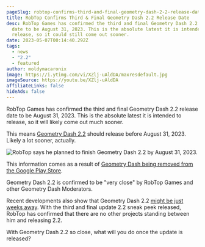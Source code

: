 ```yaml
---
pageSlug: robtop-confirms-third-and-final-geometry-dash-2-2-release-date
title: RobTop Confirms Third & Final Geometry Dash 2.2 Release Date
desc: RobTop Games has confirmed the third and final Geometry Dash 2.2 release
  date to be August 31, 2023. This is the absolute latest it is intended to
  release, so it could still come out sooner.
date: 2023-05-07T00:14:40.292Z
tags:
  - news
  - "2.2"
  - featured
author: moldymacaronix
image: https://i.ytimg.com/vi/XZlj-uAldDA/maxresdefault.jpg
imageSource: https://youtu.be/XZlj-uAldDA
affiliateLinks: false
hideAds: false
---
```

RobTop Games has confirmed the third and final Geometry Dash 2.2 release date to be August 31, 2023. This is the absolute latest it is intended to release, so it will likely come out much sooner.

This means [Geometry Dash 2.2](/categories/2.2/) should release before August 31, 2023. Likely a lot sooner, actually.

![RobTop says he planned to finish Geometry Dash 2.2 by August 31, 2023.](https://media.discordapp.net/attachments/392087938239954950/1104561614021206147/image.png?width=1018&height=181)

This information comes as a result of [Geometry Dash being removed from the Google Play Store](/posts/geometry-dash-moderator-says-2-2-is-right-around-the-corner/).

Geometry Dash 2.2 is confirmed to be "very close" by RobTop Games and other Geometry Dash Moderators.

Recent developments also show that Geometry Dash 2.2 [might be just weeks away](). With the third and final update 2.2 sneak peek released, RobTop has confirmed that there are no other projects standing between him and releasing 2.2.

With Geometry Dash 2.2 so close, what will you do once the update is released?